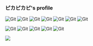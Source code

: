 ### ピカピカピ's profile

![Git](https://img.shields.io/badge/-C++-00599C?style=plastic&logo=cplusplus&logoColor=white)
![Git](https://img.shields.io/badge/-JAVA-007396?style=plastic&logo=java&logoColor=white)
![Git](https://img.shields.io/badge/-Python-3776AB?style=plastic&logo=python&logoColor=white)
![Git](https://img.shields.io/badge/-Swift-F05138?style=plastic&logo=swift&logoColor=white)
![Git](https://img.shields.io/badge/-HTML-E34F26?style=plastic&logo=html5&logoColor=white)
![Git](https://img.shields.io/badge/-CSS-1572B6?style=plastic&logo=css3&logoColor=white)
![Git](https://img.shields.io/badge/-JavaScript-F7DF1E?style=plastic&logo=javascript&logoColor=white)


![Git](https://img.shields.io/badge/-Qt-41CD52?style=plastic&logo=qt&logoColor=white)
![Git](https://img.shields.io/badge/-Spring-6DB33F?style=plastic&logo=spring&logoColor=white)
![Git](https://img.shields.io/badge/-Flask-000000?style=plastic&logo=flask&logoColor=white)
![Git](https://img.shields.io/badge/-Vue.js-4FC08D?style=plastic&logo=vuedotjs&logoColor=white)
![Git](https://img.shields.io/badge/-Node.js-339933?style=plastic&logo=nodedotjs&logoColor=white)


![](https://github-readme-stats.vercel.app/api?username=pikapikapikaori)

<!--
**pikapikapikaori/pikapikapikaori** is a ✨ _special_ ✨ repository because its `README.md` (this file) appears on your GitHub profile.

Here are some ideas to get you started:

- 🔭 I’m currently working on ...
- 🌱 I’m currently learning ...
- 👯 I’m looking to collaborate on ...
- 🤔 I’m looking for help with ...
- 💬 Ask me about ...
- 📫 How to reach me: ...
- 😄 Pronouns: ...
- ⚡ Fun fact: ...
-->
